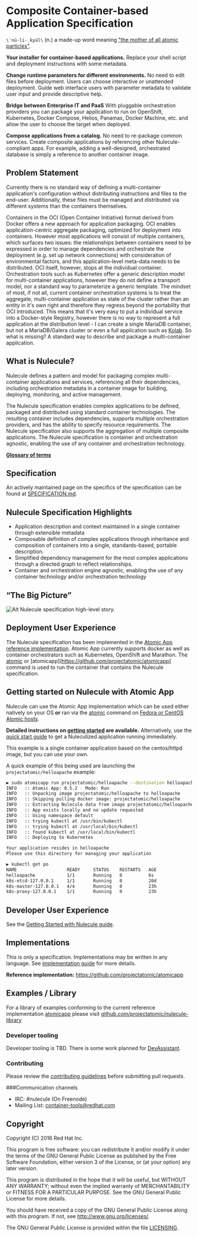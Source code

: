 # Composite Container-based Application Specification

`\ˈnü-li-ˌkyül\` (n.) a made-up word meaning ["the mother of all atomic particles"](http://simpsons.wikia.com/wiki/Made-up_words).

**Your installer for container-based applications.** Replace your shell script and deployment instructions with some metadata.

**Change runtime parameters for different environments.** No need to edit files before deployment. Users can choose interactive or unattended deployment. Guide web interface users with parameter metadata to validate user input and provide descriptive help.

**Bridge between Enterprise IT and PaaS** With pluggable orchestration providers you can package your application to run on OpenShift, Kubernetes, Docker Compose, Helios, Panamax, Docker Machine, etc. and allow the user to choose the target when deployed.

**Compose applications from a catalog.** No need to re-package common services. Create composite applications by referencing other Nulecule-compliant apps. For example, adding a well-designed, orchestrated database is simply a reference to another container image.

## Problem Statement
Currently there is no standard way of defining a multi-container application's configuration without distributing instructions and files to the end-user. Additionally, these files must be managed and distributed via different systems than the containers themselves.

Containers in the OCI (Open Container Initiative) format derived from Docker offers a new approach for application packaging. OCI enables application-centric aggregate packaging, optimized for deployment into containers. However most applications will consist of multiple containers, which surfaces two issues: the relationships between containers need to be expressed in order to manage dependencies and orchestrate the deployment (e.g. set up network connections) with consideration of environmental factors, and this application-level meta-data needs to be distributed. OCI itself, however, stops at the individual container. Orchestration tools such as Kubernetes offer a generic description model for multi-container applications, however they do not define a transport model, nor a standard way to parameterize a generic template. The mindset of most, if not all, current container orchestration systems is to treat the aggregate, multi-container application as state of the cluster rather than an entity in it's own right and therefore they regress beyond the portability that OCI introduced. This means that it's very easy to put a individual service into a Docker-style Registry, however there is no way to represent a full application at the distribution level - I can create a single MariaDB container, but not a MariaDB/Galera cluster or even a full application such as [Kolab](https://kolab.org/). So what is missing? A standard way to describe and package a multi-container application.

## What is Nulecule?

Nulecule defines a pattern and model for packaging complex multi-container applications and services, referencing all their dependencies, including orchestration metadata in a container image for building, deploying, monitoring, and active management.

The Nulecule specification enables complex applications to be defined, packaged and distributed using standard container technologies. The resulting container includes dependencies, supports multiple orchestration providers, and has the ability to specify resource requirements. The Nulecule specification also supports the aggregation of multiple composite applications. The Nulecule specification is container and orchestration agnostic, enabling the use of any container and orchestration technology.

**[Glossary of terms](docs/glossary.md)**

## Specification

An actively maintained page on the specifics of the specification can be found at [SPECIFICATION.md](SPECIFICATION.md).

## Nulecule Specification Highlights

* Application description and context maintained in a single container through extensible metadata
* Composable definition of complex applications through inheritance and composition of containers into a single, standards-based, portable description.
* Simplified dependency management for the most complex applications through a directed graph to reflect relationships.
* Container and orchestration engine agnostic, enabling the use of any container technology and/or orchestration technology

## “The Big Picture”

![Alt Nulecule specification high-level story.](/images/NuleculeHigh-LevelStory.png "Nulecule specification high-level story")

## Deployment User Experience

The Nulecule specification has been implemented in the [Atomic App reference implementation](https://github.com/projectatomic/atomicapp).  Atomic App currently supports docker as well as container orchestrators such as Kubernetes, OpenShift and Marathon.  The [atomic](https://github.com/projectatomic/atomic) or [atomicapp](https://github.com/projectatomic/atomicapp] command is used to run the container that contains the Nulecule specification.

## Getting started on Nulecule with Atomic App

Nulecule can use the Atomic App implementation which can be used either natively on your OS __or__ ran via the [atomic](https://github.com/projectatomic/atomic) command on [Fedora or CentOS Atomic hosts](https://www.projectatomic.io/download/).

__Detailed instructions on [getting started](https://github.com/projectatomic/atomicapp/blob/master/docs/start_guide.md) are available.__ Alternatively, use the [quick start guide](https://github.com/projectatomic/atomicapp/blob/master/docs/quick_start.md) to get a Nuleculized application running immediately.

This example is a single container application based on the centos/httpd image, but you can use your own.

A quick example of this being used are launching the `projectatomic/helloapache` example:

```bash
▶ sudo atomicapp run projectatomic/helloapache --destination helloapache
INFO   :: Atomic App: 0.5.2 - Mode: Run
INFO   :: Unpacking image projectatomic/helloapache to helloapache
INFO   :: Skipping pulling docker image: projectatomic/helloapache
INFO   :: Extracting Nulecule data from image projectatomic/helloapache to helloapache
INFO   :: App exists locally and no update requested
INFO   :: Using namespace default
INFO   :: trying kubectl at /usr/bin/kubectl
INFO   :: trying kubectl at /usr/local/bin/kubectl
INFO   :: found kubectl at /usr/local/bin/kubectl
INFO   :: Deploying to Kubernetes

Your application resides in helloapache
Please use this directory for managing your application

▶ kubectl get po
NAME                   READY     STATUS    RESTARTS   AGE
helloapache            1/1       Running   0          6s
k8s-etcd-127.0.0.1     1/1       Running   0          20d
k8s-master-127.0.0.1   4/4       Running   0          23h
k8s-proxy-127.0.0.1    1/1       Running   0          23h
```

## Developer User Experience

See the [Getting Started with Nulecule guide](GETTING_STARTED.md).

## Implementations

This is only a specification. Implementations may be written in any language. See [implementation guide](IMPLEMENTATION_GUIDE.md) for more details.

**Reference implementation:** https://github.com/projectatomic/atomicapp

## Examples / Library

For a library of examples conforming to the current reference implementation [atomicapp](https://github.com/projectatomic/atomicapp) please visit [github.com/projectatomic/nulecule-library](https://github.com/projectatomic/nulecule-library)

### Developer tooling

Developer tooling is TBD. There is some work planned for [DevAssistant](http://devassistant.org/).

### Contributing

Please review the [contributing guidelines](CONTRIBUTING.md) before submitting pull requests.

###Communication channels

* IRC: #nulecule (On Freenode)
* Mailing List: [container-tools@redhat.com](https://www.redhat.com/mailman/listinfo/container-tools)

## Copyright

Copyright (C) 2016 Red Hat Inc.

This program is free software: you can redistribute it and/or modify
it under the terms of the GNU General Public License as published by
the Free Software Foundation, either version 3 of the License, or
(at your option) any later version.

This program is distributed in the hope that it will be useful,
but WITHOUT ANY WARRANTY; without even the implied warranty of
MERCHANTABILITY or FITNESS FOR A PARTICULAR PURPOSE.  See the
GNU General Public License for more details.

You should have received a copy of the GNU General Public License
along with this program. If not, see <http://www.gnu.org/licenses/>.

The GNU General Public License is provided within the file [LICENSING](LICENSING).
